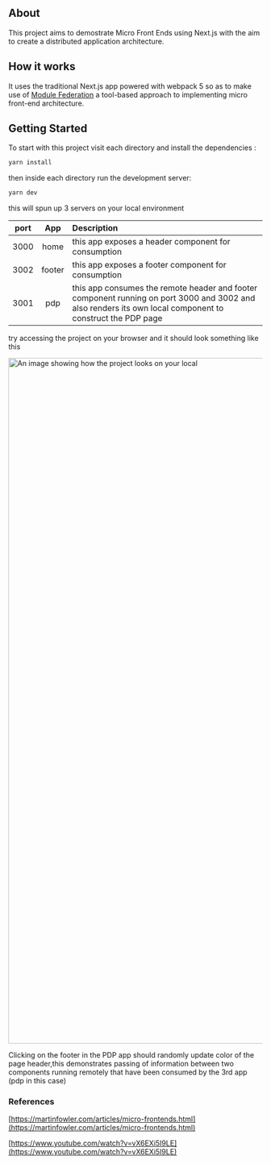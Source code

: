 ## About

This project aims to demostrate Micro Front Ends using Next.js with the aim to create a distributed application architecture.

## How it works

It uses the traditional Next.js app powered with webpack 5 so as to make use of [Module Federation](https://webpack.js.org/concepts/module-federation/) a tool-based approach to implementing micro front-end architecture.

## Getting Started

To start with this project visit each directory and install the dependencies :

```bash
yarn install
```

then inside each directory run the development server:

```bash
yarn dev
```

this will spun up 3 servers on your local environment

| port      | App | Description   |
|  :----:        |    :----:   |           :---- |
| 3000      | home       | this app exposes a header component for consumption     |
| 3002   | footer        | this app exposes a footer component for consumption       |
| 3001  | pdp        | this app consumes the remote header and footer component running on port 3000 and 3002 and also renders its own local component to construct the PDP page      |

try accessing the project on your browser and it should look something like this

<img width="1361" alt="An image showing how the project looks on your local" src="https://user-images.githubusercontent.com/20018997/113967791-63416300-984f-11eb-91a7-ccfdf773cfdb.png">

Clicking on the footer in the PDP app should randomly update color of the page header,this demonstrates passing of information between two components running remotely that have been consumed by the 3rd app (pdp in this case)



### References

[https://martinfowler.com/articles/micro-frontends.html](https://martinfowler.com/articles/micro-frontends.html)


[https://www.youtube.com/watch?v=vX6EXi5I9LE](https://www.youtube.com/watch?v=vX6EXi5I9LE)
